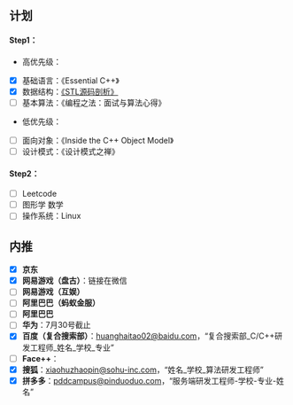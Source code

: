 ## 计划
#### Step1：
* 高优先级：
- [x] 基础语言：《Essential C++》
- [x] 数据结构：[《STL源码剖析》](STL/README.md)
- [ ] 基本算法：《编程之法：面试与算法心得》
* 低优先级：
- [ ] 面向对象：《Inside the C++ Object Model》
- [ ] 设计模式：《设计模式之禅》

#### Step2：
- [ ] Leetcode
- [ ] 图形学 数学
- [ ] 操作系统：Linux

## 内推
- [x] **京东**
- [x] **网易游戏（盘古）**：链接在微信
- [ ] **网易游戏（互娱）**
- [ ] **阿里巴巴（蚂蚁金服）**
- [ ] **阿里巴巴**
- [ ] **华为**：7月30号截止
- [x] **百度（复合搜索部）**：[huanghaitao02@baidu.com](huanghaitao02@baidu.com)，“复合搜索部\_C/C++研发工程师\_姓名\_学校\_专业”
- [ ] **Face++**：
- [x] **搜狐**：[xiaohuzhaopin@sohu-inc.com](xiaohuzhaopin@sohu-inc.com)，“姓名\_学校\_算法研发工程师”
- [x] **拼多多**：[pddcampus@pinduoduo.com](pddcampus@pinduoduo.com)，“服务端研发工程师-学校-专业-姓名”
